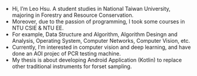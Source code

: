- Hi, I’m Leo Hsu. A student studies in National Taiwan University, majoring in Forestry and Resource Conservation.
- Moreover, due to the passion of programming, I took some courses in NTU CSIE & NTU EE.
- For example, Data Structure and Algorithm, Algorithm Desingn and Analysis, Operating System, Computer Networks, Computer Vision, etc.
- Currently, I’m interested in computer vision and deep learning, and have done an AOI projec of PCR testing machine.
- My thesis is about developing Android Application (Kotlin) to replace other traditional instruments for forset sampling.

<!---
Leo-Hsu-Design-Student/Leo-Hsu-Design-Student is a ✨ special ✨ repository because its `README.md` (this file) appears on your GitHub profile.
You can click the Preview link to take a look at your changes.
--->
